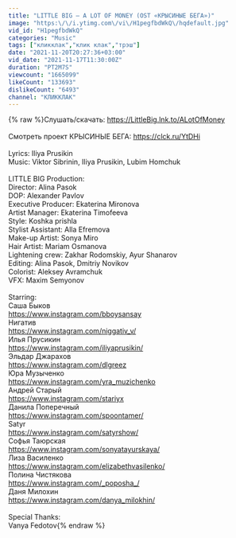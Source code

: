 ```yaml
---
title: "LITTLE BIG — A LOT OF MONEY (OST «КРЫСИНЫЕ БЕГА»)"
image: "https:\/\/i.ytimg.com\/vi\/H1pegfbdWkQ\/hqdefault.jpg"
vid_id: "H1pegfbdWkQ"
categories: "Music"
tags: ["кликклак","клик клак","трэш"]
date: "2021-11-20T20:27:36+03:00"
vid_date: "2021-11-17T11:30:00Z"
duration: "PT2M7S"
viewcount: "1665099"
likeCount: "133693"
dislikeCount: "6493"
channel: "КЛИККЛАК"
---
```

{% raw %}Слушать/скачать: <a rel="nofollow" target="blank" href="https://LittleBig.lnk.to/ALotOfMoney">https://LittleBig.lnk.to/ALotOfMoney</a><br /><br />Смотреть проект КРЫСИНЫЕ БЕГА: <a rel="nofollow" target="blank" href="https://clck.ru/YtDHi">https://clck.ru/YtDHi</a><br /><br />Lyrics: Iliya Prusikin<br />Music: Viktor Sibrinin, Iliya Prusikin, Lubim Homchuk<br /><br />LITTLE BIG Production:<br />Director: Alina Pasok<br />DOP: Alexander Pavlov<br />Executive Producer: Ekaterina Mironova<br />Artist Manager: Ekaterina Timofeeva<br />Style: Koshka prishla<br />Stylist Assistant: Alla Efremova<br />Make-up Artist: Sonya Miro<br />Hair Artist: Mariam Osmanova<br />Lightening crew: Zakhar Rodomskiy, Ayur Shanarov<br />Editing: Alina Pasok, Dmitriy Novikov<br />Colorist: Aleksey Avramchuk<br />VFX: Maxim Semyonov<br /><br />Starring:<br />Саша Быков<br /><a rel="nofollow" target="blank" href="https://www.instagram.com/bboysansay">https://www.instagram.com/bboysansay</a><br />Нигатив<br /><a rel="nofollow" target="blank" href="https://www.instagram.com/niggativ_v/">https://www.instagram.com/niggativ_v/</a><br />Илья Прусикин<br /><a rel="nofollow" target="blank" href="https://www.instagram.com/iliyaprusikin/">https://www.instagram.com/iliyaprusikin/</a><br />Эльдар Джарахов<br /><a rel="nofollow" target="blank" href="https://www.instagram.com/dlgreez">https://www.instagram.com/dlgreez</a><br />Юра Музыченко<br /><a rel="nofollow" target="blank" href="https://www.instagram.com/yra_muzichenko">https://www.instagram.com/yra_muzichenko</a><br />Андрей Старый<br /><a rel="nofollow" target="blank" href="https://www.instagram.com/stariyx">https://www.instagram.com/stariyx</a><br />Данила Поперечный<br /><a rel="nofollow" target="blank" href="https://www.instagram.com/spoontamer/">https://www.instagram.com/spoontamer/</a><br />Satyr<br /><a rel="nofollow" target="blank" href="https://www.instagram.com/satyrshow/">https://www.instagram.com/satyrshow/</a><br />Софья Таюрская<br /><a rel="nofollow" target="blank" href="https://www.instagram.com/sonyatayurskaya/">https://www.instagram.com/sonyatayurskaya/</a><br />Лиза Василенко<br /><a rel="nofollow" target="blank" href="https://www.instagram.com/elizabethvasilenko/">https://www.instagram.com/elizabethvasilenko/</a><br />Полина Чистякова<br /><a rel="nofollow" target="blank" href="https://www.instagram.com/_poposha_/">https://www.instagram.com/_poposha_/</a><br />Даня Милохин<br /><a rel="nofollow" target="blank" href="https://www.instagram.com/danya_milokhin/">https://www.instagram.com/danya_milokhin/</a><br /><br />Special Thanks: <br />Vanya Fedotov{% endraw %}

